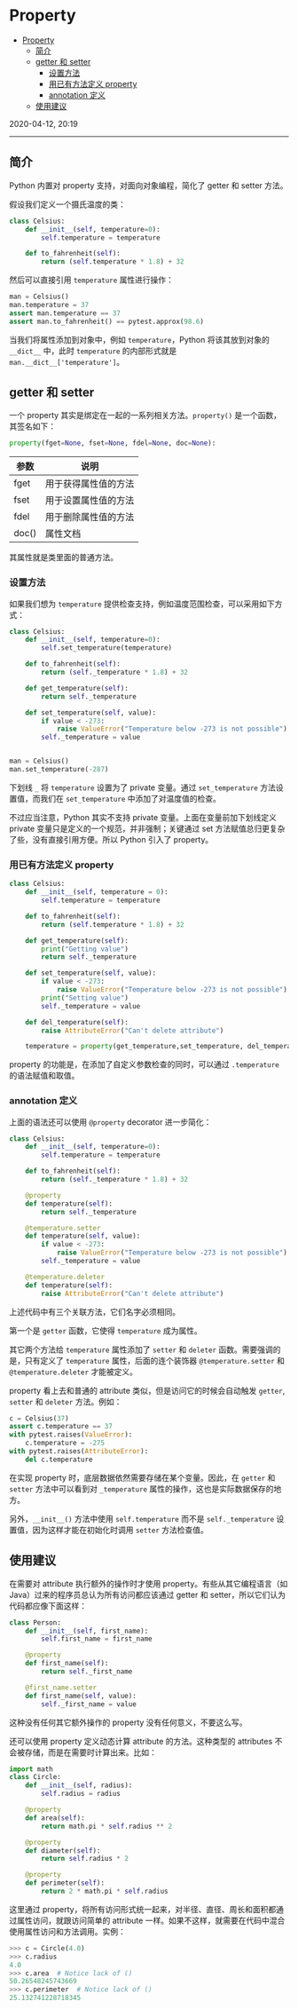 # Property

- [Property](#property)
  - [简介](#简介)
  - [getter 和 setter](#getter-和-setter)
    - [设置方法](#设置方法)
    - [用已有方法定义 property](#用已有方法定义-property)
    - [annotation 定义](#annotation-定义)
  - [使用建议](#使用建议)

2020-04-12, 20:19
***

## 简介

Python 内置对 property 支持，对面向对象编程，简化了 getter 和 setter 方法。

假设我们定义一个摄氏温度的类：

```py
class Celsius:
    def __init__(self, temperature=0):
        self.temperature = temperature

    def to_fahrenheit(self):
        return (self.temperature * 1.8) + 32
```

然后可以直接引用 `temperature` 属性进行操作：

```py
man = Celsius()
man.temperature = 37
assert man.temperature == 37
assert man.to_fahrenheit() == pytest.approx(98.6)
```

当我们将属性添加到对象中，例如 `temperature`，Python 将该其放到对象的 `__dict__` 中，此时 `temperature` 的内部形式就是 `man.__dict__['temperature']`。

## getter 和 setter

一个 property 其实是绑定在一起的一系列相关方法。`property()` 是一个函数，其签名如下：

```py
property(fget=None, fset=None, fdel=None, doc=None):
```

| 参数  | 说明                 |
| ----- | -------------------- |
| fget  | 用于获得属性值的方法 |
| fset  | 用于设置属性值的方法 |
| fdel  | 用于删除属性值的方法 |
| doc() | 属性文档             |

其属性就是类里面的普通方法。

### 设置方法

如果我们想为 `temperature` 提供检查支持，例如温度范围检查，可以采用如下方式：

```py
class Celsius:
    def __init__(self, temperature=0):
        self.set_temperature(temperature)

    def to_fahrenheit(self):
        return (self._temperature * 1.8) + 32

    def get_temperature(self):
        return self._temperature

    def set_temperature(self, value):
        if value < -273:
            raise ValueError("Temperature below -273 is not possible")
        self._temperature = value


man = Celsius()
man.set_temperature(-287)
```

下划线 `_` 将 `temperature` 设置为了 private 变量。通过 `set_temperature` 方法设置值，而我们在 `set_temperature` 中添加了对温度值的检查。

不过应当注意，Python 其实不支持 private 变量。上面在变量前加下划线定义 private 变量只是定义的一个规范，并非强制；关键通过 set 方法赋值总归更复杂了些，没有直接引用方便。所以 Python 引入了 property。

### 用已有方法定义 property

```py
class Celsius:
    def __init__(self, temperature = 0):
        self.temperature = temperature

    def to_fahrenheit(self):
        return (self.temperature * 1.8) + 32

    def get_temperature(self):
        print("Getting value")
        return self._temperature

    def set_temperature(self, value):
        if value < -273:
            raise ValueError("Temperature below -273 is not possible")
        print("Setting value")
        self._temperature = value

    def del_temperature(self):
        raise AttributeError("Can't delete attribute")

    temperature = property(get_temperature,set_temperature, del_temperature)
```

property 的功能是，在添加了自定义参数检查的同时，可以通过 `.temperature` 的语法赋值和取值。

### annotation 定义

上面的语法还可以使用 `@property` decorator 进一步简化：

```py
class Celsius:
    def __init__(self, temperature=0):
        self.temperature = temperature

    def to_fahrenheit(self):
        return (self._temperature * 1.8) + 32

    @property
    def temperature(self):
        return self._temperature

    @temperature.setter
    def temperature(self, value):
        if value < -273:
            raise ValueError("Temperature below -273 is not possible")
        self._temperature = value

    @temperature.deleter
    def temperature(self):
        raise AttributeError("Can't delete attribute")
```

上述代码中有三个关联方法，它们名字必须相同。

第一个是 `getter` 函数，它使得 `temperature` 成为属性。

其它两个方法给 `temperature` 属性添加了 `setter` 和 `deleter` 函数。需要强调的是，只有定义了 `temperature` 属性，后面的连个装饰器 `@temperature.setter` 和 `@temperature.deleter` 才能被定义。

property 看上去和普通的 attribute 类似，但是访问它的时候会自动触发 `getter`, `setter` 和 `deleter` 方法。例如：

```py
c = Celsius(37)
assert c.temperature == 37
with pytest.raises(ValueError):
    c.temperature = -275
with pytest.raises(AttributeError):
    del c.temperature
```

在实现 property 时，底层数据依然需要存储在某个变量。因此，在 `getter` 和 `setter` 方法中可以看到对 `_temperature` 属性的操作，这也是实际数据保存的地方。

另外，`__init__()` 方法中使用 `self.temperature` 而不是 `self._temperature` 设置值，因为这样才能在初始化时调用 `setter` 方法检查值。

## 使用建议

在需要对 attribute 执行额外的操作时才使用 property。有些从其它编程语言（如 Java）过来的程序员总认为所有访问都应该通过 getter 和 setter，所以它们认为代码都应像下面这样：

```py
class Person:
    def __init__(self, first_name):
        self.first_name = first_name

    @property
    def first_name(self):
        return self._first_name

    @first_name.setter
    def first_name(self, value):
        self._first_name = value
```

这种没有任何其它额外操作的 property 没有任何意义，不要这么写。

还可以使用 property 定义动态计算 attribute 的方法。这种类型的 attributes 不会被存储，而是在需要时计算出来。比如：

```py
import math
class Circle:
    def __init__(self, radius):
        self.radius = radius

    @property
    def area(self):
        return math.pi * self.radius ** 2

    @property
    def diameter(self):
        return self.radius * 2

    @property
    def perimeter(self):
        return 2 * math.pi * self.radius
```

这里通过 property，将所有访问形式统一起来，对半径、直径、周长和面积都通过属性访问，就跟访问简单的 attribute 一样。如果不这样，就需要在代码中混合使用属性访问和方法调用。实例：

```py
>>> c = Circle(4.0)
>>> c.radius
4.0
>>> c.area  # Notice lack of ()
50.26548245743669
>>> c.perimeter  # Notice lack of ()
25.132741228718345
```
